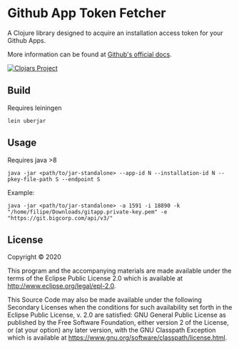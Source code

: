 # Github App Token Fetcher

A Clojure library designed to acquire an installation access token for your Github Apps.

More information can be found at [Github's official docs](https://docs.github.com/en/free-pro-team@latest/developers/apps/authenticating-with-github-apps).

[![Clojars Project](https://clojars.org/ghapp-token-fetch/latest-version.svg)](https://clojars.org/ghapp-token-fetch)

## Build

Requires leiningen

`lein uberjar`

## Usage

Requires java >8

`java -jar <path/to/jar-standalone> --app-id N --installation-id N --pkey-file-path S --endpoint S`

Example:

`java -jar <path/to/jar-standalone> -a 1591 -i 18890 -k "/home/filipe/Downloads/gitapp.private-key.pem" -e "https://git.bigcorp.com/api/v3/"`

## License

Copyright © 2020

This program and the accompanying materials are made available under the
terms of the Eclipse Public License 2.0 which is available at
http://www.eclipse.org/legal/epl-2.0.

This Source Code may also be made available under the following Secondary
Licenses when the conditions for such availability set forth in the Eclipse
Public License, v. 2.0 are satisfied: GNU General Public License as published by
the Free Software Foundation, either version 2 of the License, or (at your
option) any later version, with the GNU Classpath Exception which is available
at https://www.gnu.org/software/classpath/license.html.
